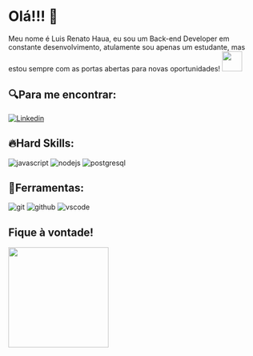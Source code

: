 # Olá!!! 🌟


Meu nome é Luis Renato Haua, eu sou um Back-end Developer em constante desenvolvimento, atulamente sou apenas um estudante, mas estou sempre com as portas abertas para novas oportunidades! <img src = "https://media.tenor.com/L4TD4MWFy40AAAAj/kirby.gif" width="40px"/>

## 🔍Para me encontrar:
[![Linkedin](https://img.shields.io/badge/LinkedIn-0077B5?style=for-the-badge&logo=linkedin&logoColor=white)](https://www.linkedin.com/in/luis-renato-haua-885b62234/)

## 🔥Hard Skills:
![javascript](https://img.shields.io/badge/JavaScript-323330?style=for-the-badge&logo=javascript&logoColor=F7DF1E)
![nodejs](https://img.shields.io/badge/Node%20js-339933?style=for-the-badge&logo=nodedotjs&logoColor=white)
![postgresql](https://img.shields.io/badge/PostgreSQL-316192?style=for-the-badge&logo=postgresql&logoColor=white)
## 🔧Ferramentas:
![git](https://img.shields.io/badge/GIT-E44C30?style=for-the-badge&logo=git&logoColor=white)
![github](https://img.shields.io/badge/GitHub-100000?style=for-the-badge&logo=github&logoColor=white)
![vscode](https://img.shields.io/badge/VSCode-0078D4?style=for-the-badge&logo=visual%20studio%20code&logoColor=white)

## Fique à vontade!
<img src = "https://media.tenor.com/SRDuFks8igEAAAAi/kirby.gif" width="200px"/>


